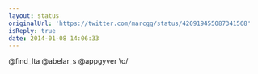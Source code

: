 ```yaml
---
layout: status
originalUrl: 'https://twitter.com/marcgg/status/420919455087341568'
isReply: true
date: 2014-01-08 14:06:33
---
```


@find_lta @abelar_s @appgyver \o/

